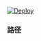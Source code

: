 
[![Deploy](https://www.herokucdn.com/deploy/button.png)](https://dashboard.heroku.com/new?template=https%3A%2F%2Fgithub.com%2FEhsdcgsd%2Fghfgfyhh)

### 路径

